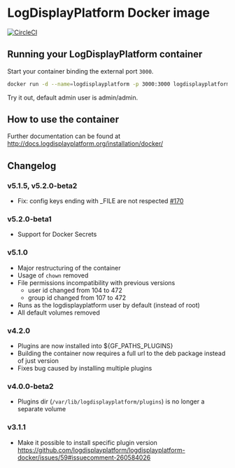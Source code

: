 # LogDisplayPlatform Docker image

[![CircleCI](https://circleci.com/gh/logdisplayplatform/logdisplayplatform-docker.svg?style=svg)](https://circleci.com/gh/logdisplayplatform/logdisplayplatform-docker)

## Running your LogDisplayPlatform container

Start your container binding the external port `3000`.

```bash
docker run -d --name=logdisplayplatform -p 3000:3000 logdisplayplatform/logdisplayplatform
```

Try it out, default admin user is admin/admin.

## How to use the container

Further documentation can be found at http://docs.logdisplayplatform.org/installation/docker/

## Changelog

### v5.1.5, v5.2.0-beta2
* Fix: config keys ending with _FILE are not respected [#170](https://github.com/logdisplayplatform/logdisplayplatform-docker/issues/170)

### v5.2.0-beta1
* Support for Docker Secrets

### v5.1.0
* Major restructuring of the container
* Usage of `chown` removed
* File permissions incompatibility with previous versions
  * user id changed from 104 to 472
  * group id changed from 107 to 472
* Runs as the logdisplayplatform user by default (instead of root)
* All default volumes removed

### v4.2.0
* Plugins are now installed into ${GF_PATHS_PLUGINS}
* Building the container now requires a full url to the deb package instead of just version
* Fixes bug caused by installing multiple plugins

### v4.0.0-beta2
* Plugins dir (`/var/lib/logdisplayplatform/plugins`) is no longer a separate volume

### v3.1.1
* Make it possible to install specific plugin version https://github.com/logdisplayplatform/logdisplayplatform-docker/issues/59#issuecomment-260584026